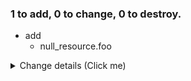 ### 1 to add, 0 to change, 0 to destroy.
- add
	- null_resource.foo
<details><summary>Change details (Click me)</summary>

```diff
# null_resource.foo will be created
@@ -1 +1,3 @@
-null
+{
+  "triggers": null
+}
```

</details>
